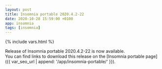 ```yaml
---
layout: post
title: Insomnia portable 2020.4.2-22
date: 2020-10-28 15:59:00 +0100
app: insomnia
tags: [insomnia]
---
```

{% include vars.html %}

Release of Insomnia portable 2020.4.2-22 is now available.<br />
You can find links to download this release on the [Insomnia portable page]({{ var_seo_url | append: '/app/insomnia-portable/' }}).
